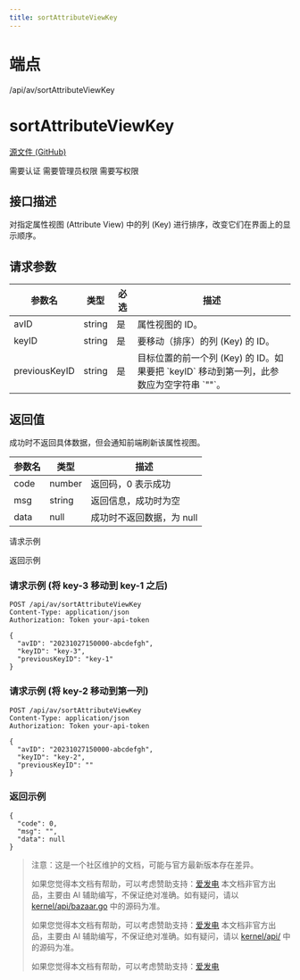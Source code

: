 ```yaml
---
title: sortAttributeViewKey
---
```

# 端点

/api/av/sortAttributeViewKey

# sortAttributeViewKey

[源文件 (GitHub)](https://github.com/siyuan-note/siyuan/blob/master/kernel/api/av.go "查看源文件")

需要认证 需要管理员权限 需要写权限

## 接口描述

对指定属性视图 (Attribute View) 中的列 (Key) 进行排序，改变它们在界面上的显示顺序。

## 请求参数

| 参数名 | 类型 | 必选 | 描述 |
| --- | --- | --- | --- |
| avID | string | 是 | 属性视图的 ID。 |
| keyID | string | 是 | 要移动（排序）的列 (Key) 的 ID。 |
| previousKeyID | string | 是 | 目标位置的前一个列 (Key) 的 ID。如果要把 \`keyID\` 移动到第一列，此参数应为空字符串 \`""\`。 |

## 返回值

成功时不返回具体数据，但会通知前端刷新该属性视图。

| 参数名 | 类型 | 描述 |
| --- | --- | --- |
| code | number | 返回码，0 表示成功 |
| msg | string | 返回信息，成功时为空 |
| data | null | 成功时不返回数据，为 null |

请求示例

返回示例

### 请求示例 (将 key-3 移动到 key-1 之后)

```
POST /api/av/sortAttributeViewKey
Content-Type: application/json
Authorization: Token your-api-token

{
  "avID": "20231027150000-abcdefgh", 
  "keyID": "key-3",
  "previousKeyID": "key-1"
}
```

### 请求示例 (将 key-2 移动到第一列)

```
POST /api/av/sortAttributeViewKey
Content-Type: application/json
Authorization: Token your-api-token

{
  "avID": "20231027150000-abcdefgh", 
  "keyID": "key-2",
  "previousKeyID": ""
}
```

### 返回示例

```
{
  "code": 0,
  "msg": "",
  "data": null
}
```

> 注意：这是一个社区维护的文档，可能与官方最新版本存在差异。
> 
> 如果您觉得本文档有帮助，可以考虑赞助支持：[爱发电](https://afdian.com/a/leolee9086?tab=feed)
> 本文档非官方出品，主要由 AI 辅助编写，不保证绝对准确。如有疑问，请以 [kernel/api/bazaar.go](https://github.com/siyuan-note/siyuan/blob/master/kernel/api/bazaar.go) 中的源码为准。
> 
> 如果您觉得本文档有帮助，可以考虑赞助支持：[爱发电](https://afdian.com/a/leolee9086?tab=feed)
> 本文档非官方出品，主要由 AI 辅助编写，不保证绝对准确。如有疑问，请以 [kernel/api/](https://github.com/siyuan-note/siyuan/blob/master/kernel/api/) 中的源码为准。
> 
> 如果您觉得本文档有帮助，可以考虑赞助支持：[爱发电](https://afdian.com/a/leolee9086?tab=feed)
